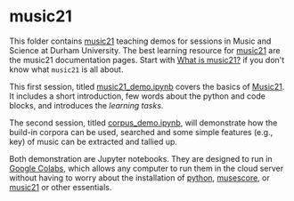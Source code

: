# music21
This folder contains [music21](http://web.mit.edu/music21/) teaching demos for sessions in Music and Science at Durham University. The best learning resource for [music21](http://web.mit.edu/music21/) are the music21 documentation pages. Start with [What is music21?](http://web.mit.edu/music21/doc/about/what.html) if you don't know what `music21` is all about. 

This first session, titled [music21_demo.ipynb](https://github.com/tuomaseerola/music21/blob/master/music21_demo.ipynb) covers the basics of [Music21](http://web.mit.edu/music21/). It includes a short introduction, few words about the python and code blocks, and introduces the *learning tasks*.

The second session, titled [corpus_demo.ipynb](https://github.com/tuomaseerola/music21/blob/master/corpus_demo.ipynb), will demonstrate how the build-in corpora can be used, searched and some simple features (e.g., key) of music can be extracted and tallied up.

Both demonstration are Jupyter notebooks. They are designed to run in [Google Colabs](https://colab.research.google.com/notebooks/intro.ipynb#recent=true), which allows any computer to run them in the cloud server without having to worry about the installation of [python](https://www.python.org), [musescore](https://musescore.org/en), or [music21](http://web.mit.edu/music21/) or other essentials.
